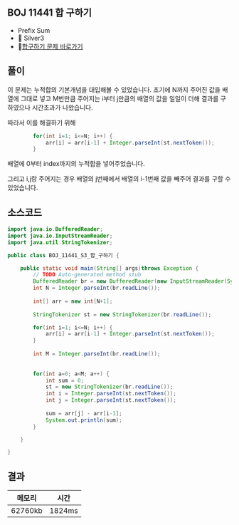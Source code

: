 ## BOJ 11441 합 구하기 
- Prefix Sum 
- 🥈 Silver3 
- 🔗[합구하기 문제 바로가기](https://www.acmicpc.net/problem/11441)



## 풀이

이 문제는 누적합의 기본개념을 대입해볼 수 있었습니다.
초기에 N까지 주어진 값을 배열에 그대로 넣고 M번만큼 주어지는 i부터 j만큼의 배열의 값을 일일이 더해 결과를 구하였으나 시간초과가 나왔습니다.

따라서 이를 해결하기 위해 

~~~java
		for(int i=1; i<=N; i++) {
			arr[i] = arr[i-1] + Integer.parseInt(st.nextToken());
		}
~~~

배열에 0부터 index까지의 누적합을 넣어주었습니다.

그리고 i,j랑 주어지는 경우 배열의 j번째에서 배열의 i-1번째 값을 빼주어 결과를 구할 수 있었습니다.

## 소스코드
~~~java
import java.io.BufferedReader;
import java.io.InputStreamReader;
import java.util.StringTokenizer;

public class BOJ_11441_S3_합_구하기 {

	public static void main(String[] args)throws Exception {
		// TODO Auto-generated method stub
		BufferedReader br = new BufferedReader(new InputStreamReader(System.in));
		int N = Integer.parseInt(br.readLine());
		
		int[] arr = new int[N+1];
		
		StringTokenizer st = new StringTokenizer(br.readLine());

		for(int i=1; i<=N; i++) {
			arr[i] = arr[i-1] + Integer.parseInt(st.nextToken());
		}
		
		int M = Integer.parseInt(br.readLine());
		
		
		for(int a=0; a<M; a++) {
			int sum = 0;
			st = new StringTokenizer(br.readLine());
			int i = Integer.parseInt(st.nextToken());
			int j = Integer.parseInt(st.nextToken());
			
			sum = arr[j] - arr[i-1];
			System.out.println(sum);
		}

	}

}

~~~

## 결과 

| 메모리  | 시간 |
|----|----|
| 62760kb| 1824ms|
